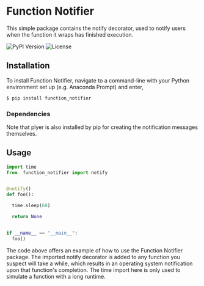 # Function Notifier

This simple package contains the notify decorator, used to notify users when the function  it wraps has finished execution.

![PyPI Version](https://img.shields.io/pypi/v/function_notifier)
![License](https://img.shields.io/badge/license-MIT-blue)

## Installation

To install Function Notifier, navigate to a command-line with your Python environment set up (e.g. Anaconda Prompt) and enter,

```bash
$ pip install function_notifier
```

### Dependencies

Note that plyer is also installed by pip for creating the notification messages themselves.

## Usage

```python
import time
from  function_notifier import notify


@notify()
def foo():

  time.sleep(60)

  return None


if __name__ == "__main__":
  foo()

```

The code above offers an example of how to use the Function Notifier package. The imported notify decorator is added to any function you suspect will take a while, which results in an operating system notification upon that function's completion. The time import here is only used to simulate a function with a long runtime.
